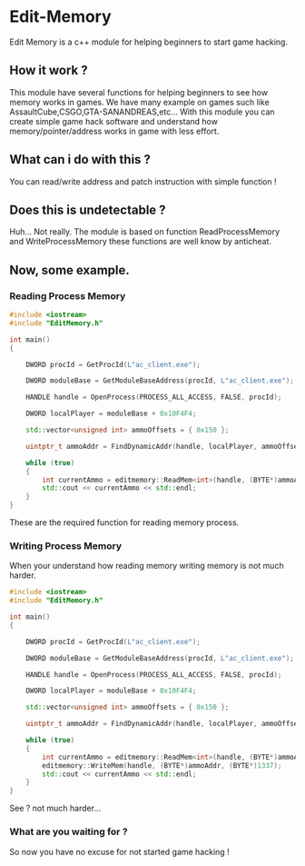 # Edit-Memory
Edit Memory is a c++ module for helping beginners to start game hacking.

## How it work ?
This module have several functions for helping beginners to see how memory works in games.
We have many example on games such like AssaultCube,CSGO,GTA-SANANDREAS,etc...
With this module you can create simple game hack software and understand how memory/pointer/address works in game with less effort.

## What can i do with this ?
You can read/write address and patch instruction with simple function !

## Does this is undetectable ?
Huh...
Not really.
The module is based on function ReadProcessMemory and WriteProcessMemory these functions are well know by anticheat.

## Now, some example.

### Reading Process Memory
```cpp
#include <iostream>
#include "EditMemory.h"

int main()
{

	DWORD procId = GetProcId(L"ac_client.exe");

	DWORD moduleBase = GetModuleBaseAddress(procId, L"ac_client.exe");

	HANDLE handle = OpenProcess(PROCESS_ALL_ACCESS, FALSE, procId);

	DWORD localPlayer = moduleBase + 0x10F4F4;

	std::vector<unsigned int> ammoOffsets = { 0x150 };

	uintptr_t ammoAddr = FindDynamicAddr(handle, localPlayer, ammoOffsets);

	while (true)
	{
		int currentAmmo = editmemory::ReadMem<int>(handle, (BYTE*)ammoAddr);
		std::cout << currentAmmo << std::endl;
	}
}
```

These are the required function for reading memory process.

### Writing Process Memory

When your understand how reading memory writing memory is not much harder.

```cpp
#include <iostream>
#include "EditMemory.h"

int main()
{

	DWORD procId = GetProcId(L"ac_client.exe");

	DWORD moduleBase = GetModuleBaseAddress(procId, L"ac_client.exe");

	HANDLE handle = OpenProcess(PROCESS_ALL_ACCESS, FALSE, procId);

	DWORD localPlayer = moduleBase + 0x10F4F4;

	std::vector<unsigned int> ammoOffsets = { 0x150 };

	uintptr_t ammoAddr = FindDynamicAddr(handle, localPlayer, ammoOffsets);

	while (true)
	{
		int currentAmmo = editmemory::ReadMem<int>(handle, (BYTE*)ammoAddr);
		editmemory::WriteMem(handle, (BYTE*)ammoAddr, (BYTE*)1337);
		std::cout << currentAmmo << std::endl;
	}
}
```
See ? not much harder...

### What are you waiting for ?
So now you have no excuse for not started game hacking !
